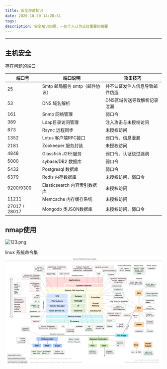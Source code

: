 ```yaml
---
title: 安全渗透初识
date: 2020-10-30 14:28:51
tags:
description: 安全知识初探，一些个人认为比较重要的摘要
---
```

***
主机安全
---
存在问题的端口

| 端口号 | 端口说明 | 攻击技巧 |
| ------ | ------ | ------ |
|25|Smtp 邮局服务 smtp（邮件协议）|并不认证发件人信息导致邮件伪造|
|53|DNS 域名解析 |DNS区域传送导致解析记录泄漏|
|161|Snmp 网络管理|弱口令|
|389|Ldap目录访问管理|注入攻击与未授权访问|
|873|Rsync 远程同步|未授权访问|
|1352|Lotus 客户端RPC接口|弱口令、信息泄漏|
|2181|Zookeeper 服务封装|未授权访问|
|4848|Glassfish J2EE服务|弱口令、认证绕过漏洞|
|5000|sybase/DB2 数据库|弱口令|
|5432|Postgresql 数据库|弱口令|
|6379|Redis 内存数据库|未授权访问、弱口令|
|9200/9300|Elasticsearch 内容索引数据库|未授权访问|
|11211|Memcache 内存缓存系统|未授权访问|
|27017 / 28017|Mongodb 类JSON数据库|未授权访问、弱口令|

nmap使用
---
![123.png](https://upload-images.jianshu.io/upload_images/3601906-08bd9b540ad32c25.png?imageMogr2/auto-orient/strip%7CimageView2/2/w/1240)

linux 系统命令集
![images](/images/linux_perf_tools_full.png)